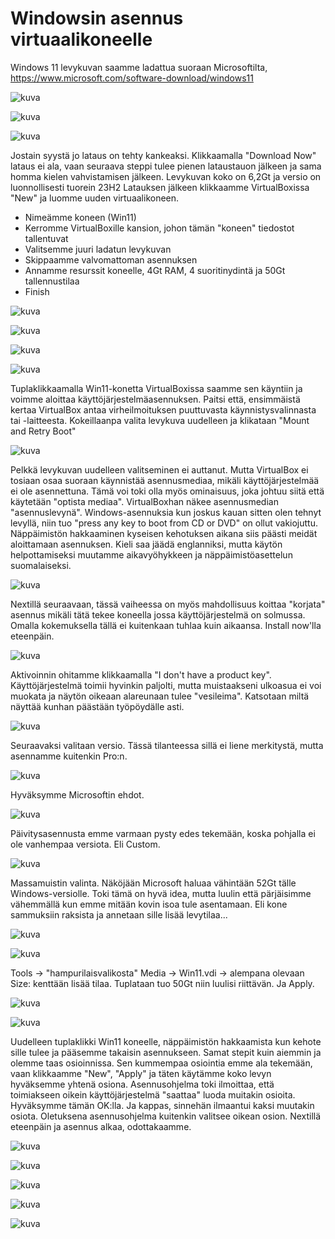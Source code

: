 # Windowsin asennus virtuaalikoneelle

Windows 11 levykuvan saamme ladattua suoraan Microsoftilta, https://www.microsoft.com/software-download/windows11

![kuva](https://github.com/HurpaDurp/palvelintenhallinta/assets/143202749/2cdecf16-9b60-4354-a640-55e43ee0a88d)

![kuva](https://github.com/HurpaDurp/palvelintenhallinta/assets/143202749/7c2753bc-7f9c-4471-9c8c-aa91f57a0afe)

![kuva](https://github.com/HurpaDurp/palvelintenhallinta/assets/143202749/cdc9b55f-65b4-40c3-8754-a989aafbf4df)

Jostain syystä jo lataus on tehty kankeaksi. Klikkaamalla "Download Now" lataus ei ala, vaan seuraava steppi tulee pienen lataustauon jälkeen ja sama homma kielen vahvistamisen jälkeen. Levykuvan koko on 6,2Gt ja versio on luonnollisesti tuorein 23H2
Latauksen jälkeen klikkaamme VirtualBoxissa "New" ja luomme uuden virtuaalikoneen.
- Nimeämme koneen (Win11)
- Kerromme VirtualBoxille kansion, johon tämän "koneen" tiedostot tallentuvat
- Valitsemme juuri ladatun levykuvan
- Skippaamme valvomattoman asennuksen
- Annamme resurssit koneelle, 4Gt RAM, 4 suoritinydintä ja 50Gt tallennustilaa
- Finish


![kuva](https://github.com/HurpaDurp/palvelintenhallinta/assets/143202749/fc866fd5-16d0-4d7a-a798-d98c326f99c6)

![kuva](https://github.com/HurpaDurp/palvelintenhallinta/assets/143202749/1d72524f-a2af-4db0-8745-fe935cd128a5)

![kuva](https://github.com/HurpaDurp/palvelintenhallinta/assets/143202749/25f40258-e5ce-4439-b174-92453198eeb5)

![kuva](https://github.com/HurpaDurp/palvelintenhallinta/assets/143202749/c8db75dc-e08c-4de2-9416-955bde72ee11)

Tuplaklikkaamalla Win11-konetta VirtualBoxissa saamme sen käyntiin ja voimme aloittaa käyttöjärjestelmäasennuksen.
Paitsi että, ensimmäistä kertaa VirtualBox antaa virheilmoituksen puuttuvasta käynnistysvalinnasta tai -laitteesta. Kokeillaanpa valita levykuva uudelleen ja klikataan "Mount and Retry Boot"

![kuva](https://github.com/HurpaDurp/palvelintenhallinta/assets/143202749/b530f58f-7c40-4eba-86b6-7391803fdd70)

Pelkkä levykuvan uudelleen valitseminen ei auttanut. Mutta VirtualBox ei tosiaan osaa suoraan käynnistää asennusmediaa, mikäli käyttöjärjestelmää ei ole asennettuna. Tämä voi toki olla myös ominaisuus, joka johtuu siitä että käytetään "optista mediaa". VirtualBoxhan näkee asennusmedian "asennuslevynä". Windows-asennuksia kun joskus kauan sitten olen tehnyt levyllä, niin tuo "press any key to boot from CD or DVD" on ollut vakiojuttu.
Näppäimistön hakkaaminen kyseisen kehotuksen aikana siis päästi meidät aloittamaan asennuksen. Kieli saa jäädä englanniksi, mutta käytön helpottamiseksi muutamme aikavyöhykkeen ja näppäimistöasettelun suomalaiseksi.

![kuva](https://github.com/HurpaDurp/palvelintenhallinta/assets/143202749/d4075951-bf0e-4178-a944-b77a26f654cb)

Nextillä seuraavaan, tässä vaiheessa on myös mahdollisuus koittaa "korjata" asennus mikäli tätä tekee koneella jossa käyttöjärjestelmä on solmussa. Omalla kokemuksella tällä ei kuitenkaan tuhlaa kuin aikaansa. Install now'lla eteenpäin.

![kuva](https://github.com/HurpaDurp/palvelintenhallinta/assets/143202749/86aabef7-b9c5-41a0-99fd-8ea7103af5e7)

Aktivoinnin ohitamme klikkaamalla "I don't have a product key". Käyttöjärjestelmä toimii hyvinkin paljolti, mutta muistaakseni ulkoasua ei voi muokata ja näytön oikeaan alareunaan tulee "vesileima". Katsotaan miltä näyttää kunhan päästään työpöydälle asti.

![kuva](https://github.com/HurpaDurp/palvelintenhallinta/assets/143202749/5a466110-4cb8-40a7-8644-ae2669cfe612)

Seuraavaksi valitaan versio. Tässä tilanteessa sillä ei liene merkitystä, mutta asennamme kuitenkin Pro:n.

![kuva](https://github.com/HurpaDurp/palvelintenhallinta/assets/143202749/dfd54ced-9bdb-43a1-8f04-d6a206ef07b2)

Hyväksymme Microsoftin ehdot.

![kuva](https://github.com/HurpaDurp/palvelintenhallinta/assets/143202749/222d38c5-3a5c-4024-8aac-652fc2bcca10)

Päivitysasennusta emme varmaan pysty edes tekemään, koska pohjalla ei ole vanhempaa versiota. Eli Custom.

![kuva](https://github.com/HurpaDurp/palvelintenhallinta/assets/143202749/e392833d-65e3-40d5-b878-e7714570f0d1)

Massamuistin valinta. Näköjään Microsoft haluaa vähintään 52Gt tälle Windows-versiolle. Toki tämä on hyvä idea, mutta luulin että pärjäisimme vähemmällä kun emme mitään kovin isoa tule asentamaan. Eli kone sammuksiin raksista ja annetaan sille lisää levytilaa...

![kuva](https://github.com/HurpaDurp/palvelintenhallinta/assets/143202749/003b4afb-a25f-45b3-8df4-3cf277952330)

![kuva](https://github.com/HurpaDurp/palvelintenhallinta/assets/143202749/708539e6-b023-4f2f-b4d7-5fb103435aa7)

Tools -> "hampurilaisvalikosta" Media -> Win11.vdi -> alempana olevaan Size: kenttään lisää tilaa. Tuplataan tuo 50Gt niin luulisi riittävän. Ja Apply.

![kuva](https://github.com/HurpaDurp/palvelintenhallinta/assets/143202749/9999193d-0175-4fdc-8a8f-3154b3567f2e)

![kuva](https://github.com/HurpaDurp/palvelintenhallinta/assets/143202749/05c385e6-2aba-48ab-8532-74dbcf84df37)

Uudelleen tuplaklikki Win11 koneelle, näppäimistön hakkaamista kun kehote sille tulee ja pääsemme takaisin asennukseen.
Samat stepit kuin aiemmin ja olemme taas osioinnissa. Sen kummempaa osiointia emme ala tekemään, vaan klikkaamme "New", "Apply" ja täten käytämme koko levyn hyväksemme yhtenä osiona. Asennusohjelma toki ilmoittaa, että toimiakseen oikein käyttöjärjestelmä "saattaa" luoda muitakin osioita. Hyväksymme tämän OK:lla.
Ja kappas, sinnehän ilmaantui kaksi muutakin osiota. Oletuksena asennusohjelma kuitenkin valitsee oikean osion. Nextillä eteenpäin ja asennus alkaa, odottakaamme.

![kuva](https://github.com/HurpaDurp/palvelintenhallinta/assets/143202749/f13f9dc4-e79e-449a-8ae8-75088157c89e)

![kuva](https://github.com/HurpaDurp/palvelintenhallinta/assets/143202749/7f419882-982a-4ba5-86c4-ad2f7dd4323f)

![kuva](https://github.com/HurpaDurp/palvelintenhallinta/assets/143202749/71e7e4b0-e270-4feb-954f-6c5efa2b3ab3)

![kuva](https://github.com/HurpaDurp/palvelintenhallinta/assets/143202749/57c48b1a-0141-4e13-82ed-9da9750757c2)

![kuva](https://github.com/HurpaDurp/palvelintenhallinta/assets/143202749/6a7a1e41-e798-472a-ad69-a417f965a42d)

































